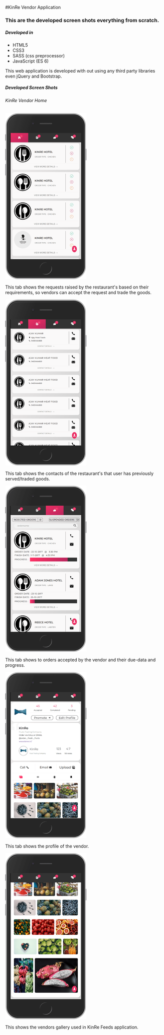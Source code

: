 #KinRe Vendor Application

### This are the developed screen shots everything from scratch.

##### Developed in 
- HTML5
- CSS3
- SASS (css preprocessor)
- JavaScript (ES 6)

This web application is developed with out using any third party libraries even jQuery and Bootstrap.

##### Developed Screen Shots
###### KinRe Vendor Home
<img src="./Design_SnapShot/001_KinRe-Vendor-Home-min.png" width="259px" height="527px">
 
 This tab shows the requests raised by the restaurant's based on their requirements, so vendors can accept the request and trade the goods.
 
 <img src="./Design_SnapShot/002_KinRe-Vendor-Contacts-min.png" width="259px" height="527px">
 
 This tab shows the contacts of the restaurant's that user has previously served/traded goods.
 
 <img src="./Design_SnapShot/003_KinRe-Vendors-AcceptedOrders-min.png" width="259px" height="527px">
 
 This tab shows to orders accepted by the vendor and their due-data and progress.
 
 <img src="./Design_SnapShot/005_KinRe-Vendor-Profile_1-min.png" width="259px" height="527px">
 
 This tab shows the profile of the vendor.
 
 <img src="./Design_SnapShot/006_KinRe-Vendor-Profile_2-min.png" width="259px" height="527px">
 
 This shows the vendors gallery used in KinRe Feeds application.  
